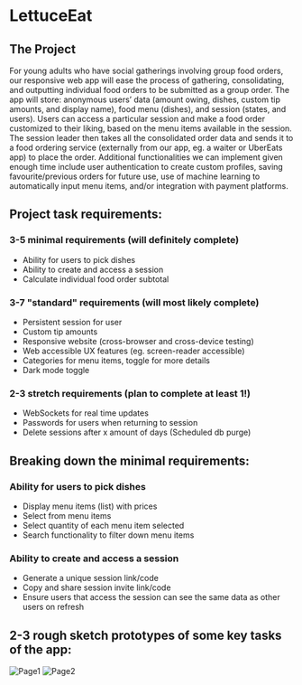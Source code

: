 # LettuceEat

## The Project
	
For young adults who have social gatherings involving group food orders, our responsive web app will ease the process of gathering, consolidating, and outputting individual food orders to be submitted as a group order. The app will store: anonymous users’ data (amount owing, dishes, custom tip amounts, and display name), food menu (dishes), and session (states, and users). Users can access a particular session and make a food order customized to their liking, based on the menu items available in the session. The session leader then takes all the consolidated order data and sends it to a food ordering service (externally from our app, eg. a waiter or UberEats app) to place the order. Additional functionalities we can implement given enough time include user authentication to create custom profiles, saving favourite/previous orders for future use, use of machine learning to automatically input menu items, and/or integration with payment platforms. 

## Project task requirements:
### 3-5 minimal requirements (will definitely complete)
- Ability for users to pick dishes
- Ability to create and access a session
- Calculate individual food order subtotal
### 3-7 "standard" requirements (will most likely complete)
- Persistent session for user
- Custom tip amounts 
- Responsive website (cross-browser and cross-device testing) 
- Web accessible UX features (eg. screen-reader accessible) 
- Categories for menu items, toggle for more details
- Dark mode toggle
### 2-3 stretch requirements (plan to complete at least 1!)
- WebSockets for real time updates
- Passwords for users when returning to session
- Delete sessions after x amount of days (Scheduled db purge)

## Breaking down the minimal requirements:
### Ability for users to pick dishes
- Display menu items (list) with prices
- Select from menu items 
- Select quantity of each menu item selected
- Search functionality to filter down menu items
### Ability to create and access a session
- Generate a unique session link/code
- Copy and share session invite link/code
- Ensure users that access the session can see the same data as other users on refresh

## 2-3 rough sketch prototypes of some key tasks of the app:
![Page1](https://user-images.githubusercontent.com/47487758/119433880-f3d2e600-bccb-11eb-8fde-30dba851e636.png)
![Page2](https://user-images.githubusercontent.com/47487758/119433882-f59ca980-bccb-11eb-9dc6-4926c90f228c.png)

